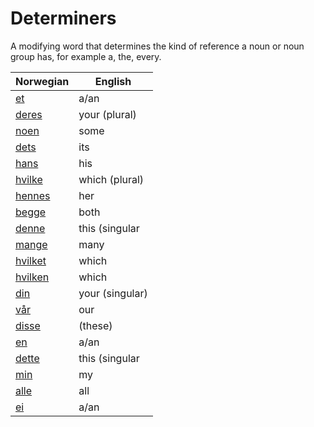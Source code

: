 # Determiners

A modifying word that determines the kind of reference a noun or noun group has, for example a, the, every.

| Norwegian | English |
| --- | --- |
| [et](https://www.ordnett.no/search?language=no&phrase=et) | a/an | i |
| [deres](https://www.ordnett.no/search?language=no&phrase=deres) | your (plural) | None |
| [noen](https://www.ordnett.no/search?language=no&phrase=noen) | some |  |
| [dets](https://www.ordnett.no/search?language=no&phrase=dets) | its | i |
| [hans](https://www.ordnett.no/search?language=no&phrase=hans) | his | m |
| [hvilke](https://www.ordnett.no/search?language=no&phrase=hvilke) | which (plural) |  |
| [hennes](https://www.ordnett.no/search?language=no&phrase=hennes) | her | f |
| [begge](https://www.ordnett.no/search?language=no&phrase=begge) | both |  |
| [denne](https://www.ordnett.no/search?language=no&phrase=denne) | this (singular |  masculine and femenine) |
| [mange](https://www.ordnett.no/search?language=no&phrase=mange) | many |  |
| [hvilket](https://www.ordnett.no/search?language=no&phrase=hvilket) | which | i |
| [hvilken](https://www.ordnett.no/search?language=no&phrase=hvilken) | which | m |
| [din](https://www.ordnett.no/search?language=no&phrase=din) | your (singular) |  |
| [vår](https://www.ordnett.no/search?language=no&phrase=vår) | our |  |
| [disse](https://www.ordnett.no/search?language=no&phrase=disse) | (these) |  |
| [en](https://www.ordnett.no/search?language=no&phrase=en) | a/an | m |
| [dette](https://www.ordnett.no/search?language=no&phrase=dette) | this (singular |  neuter) |
| [min](https://www.ordnett.no/search?language=no&phrase=min) | my |  |
| [alle](https://www.ordnett.no/search?language=no&phrase=alle) | all |  |
| [ei](https://www.ordnett.no/search?language=no&phrase=ei) | a/an | f |

